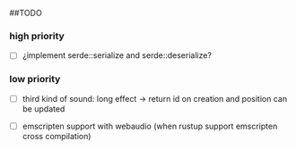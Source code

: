 ##TODO

### high priority
* [ ] ¿implement serde::serialize and serde::deserialize?

### low priority
* [ ] third kind of sound: long effect -> return id on creation and position can be updated
* [ ] emscripten support with webaudio (when rustup support emscripten cross compilation)

